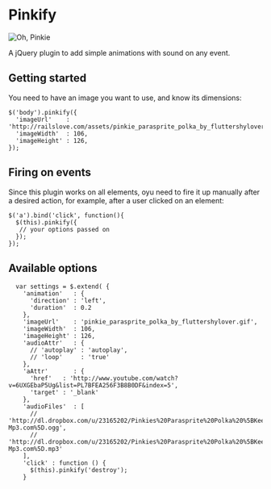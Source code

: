 Pinkify
=======

![Oh, Pinkie](http://images3.wikia.nocookie.net/__cb20110930130423/halo/images/f/f6/Pinkie_Pie_4th_Wall.png)

A jQuery plugin to add simple animations with sound on any event.

Getting started
---------------
You need to have an image you want to use, and know its dimensions:

    $('body').pinkify({
      'imageUrl'    : 'http://railslove.com/assets/pinkie_parasprite_polka_by_fluttershylover.gif',
      'imageWidth'  : 106,
      'imageHeight' : 126,
    });

Firing on events
----------------

Since this plugin works on all elements, oyu need to fire it up manually after a desired action, for example, after a user clicked on an element:

    $('a').bind('click', function(){
      $(this).pinkify({
       // your options passed on
      });
    });

Available options
-----------------

      var settings = $.extend( {
        'animation'   : {
          'direction' : 'left',
          'duration'  : 0.2
        },
        'imageUrl'    : 'pinkie_parasprite_polka_by_fluttershylover.gif',
        'imageWidth'  : 106,
        'imageHeight' : 126,
        'audioAttr'   : {
          // 'autoplay' : 'autoplay',
          // 'loop'     : 'true'
        },
        'aAttr'       : {
          'href'   : 'http://www.youtube.com/watch?v=6UXGEbaP5Ug&list=PL7BFEA256F3B8B0DF&index=5',
          'target' : '_blank'
        },
        'audioFiles'  : [
          // 'http://dl.dropbox.com/u/23165202/Pinkies%20Parasprite%20Polka%20%5BKeep-Mp3.com%5D.ogg',
          // 'http://dl.dropbox.com/u/23165202/Pinkies%20Parasprite%20Polka%20%5BKeep-Mp3.com%5D.mp3'
        ],
        'click' : function () {
          $(this).pinkify('destroy');
        }